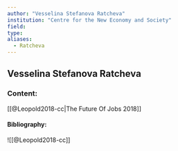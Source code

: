 ```yaml
---
author: "Vesselina Stefanova Ratcheva"
institution: "Centre for the New Economy and Society"
field:
type:
aliases:
  - Ratcheva
---
```


## Vesselina Stefanova Ratcheva

### Content:
[[@Leopold2018-cc|The Future Of Jobs 2018]]

#### Bibliography:

![[@Leopold2018-cc]]